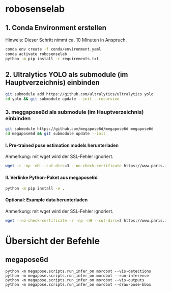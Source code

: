 # robosenselab

## 1. Conda Environment erstellen
Hinweis: Dieser Schritt nimmt ca. 10 Minuten in Anspruch.
```bash
conda env create -f conda/environment.yaml
conda activate robosenselab
python -m pip install -r requirements.txt
```

## 2. Ultralytics YOLO als submodule (im Hauptverzeichnis) einbinden 

```bash
git submodule add https://github.com/ultralytics/ultralytics yolo
cd yolo && git submodule update --init --recursive
```

### 3. meggapose6d als submodule (im Hauptverzeichnis) einbinden
```bash
git submodule https://github.com/megapose6d/megapose6d megapose6d
cd megapose6d && git submodule update --init
```

#### I. Pre-trained pose estimation models herunterladen
Anmerkung: mit wget wird der SSL-Fehler ignoriert.
```bash
wget -r -np -nH --cut-dirs=3 --no-check-certificate https://www.paris.inria.fr/archive_ylabbeprojectsdata/megapose/megapose-models/ -P ./local_data/megapose-models
```


#### II. Verlinke Python-Paket aus megapose6d
```bash
python -m pip install -e .
```

#### Optional: Example data herunterladen
Anmerkung: mit wget wird der SSL-Fehler ignoriert.
```bash
wget --no-check-certificate -r -np -nH --cut-dirs=3 https://www.paris.inria.fr/archive_ylabbeprojectsdata/megapose/examples/ -P ./local_data/examples
```


# Übersicht der Befehle

## megapose6d
```
python -m megapose.scripts.run_infer_on morobot --vis-detections
python -m megapose.scripts.run_infer_on morobot --run-inference
python -m megapose.scripts.run_infer_on morobot --vis-outputs
python -m megapose.scripts.run_infer_on morobot --draw-pose-bbox
```
